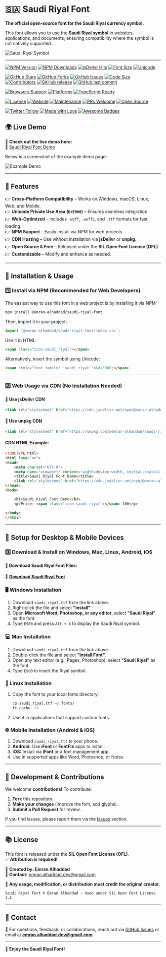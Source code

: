# 🇸🇦 Saudi Riyal Font  

**The official open-source font for the Saudi Riyal currency symbol.**  

This font allows you to use the **Saudi Riyal symbol** in websites, applications, and documents, ensuring compatibility where the symbol is not natively supported.  

![Saudi Riyal Symbol](examples/saudi_riyal-sample.jpg)

---

<!-- Package Information -->
[![NPM Version](https://img.shields.io/npm/v/@emran-alhaddad/saudi-riyal-font)](https://www.npmjs.com/package/@emran-alhaddad/saudi-riyal-font)
[![NPM Downloads](https://img.shields.io/npm/dt/@emran-alhaddad/saudi-riyal-font?label=npm%20downloads)](https://www.npmjs.com/package/@emran-alhaddad/saudi-riyal-font)
[![jsDelivr Hits](https://img.shields.io/jsdelivr/npm/hm/@emran-alhaddad/saudi-riyal-font)](https://www.jsdelivr.com/package/npm/@emran-alhaddad/saudi-riyal-font)
[![Font Size](https://img.shields.io/badge/Font%20Size-Lightweight-success)](https://github.com/emran-alhaddad/Saudi-Riyal-Font)
[![Unicode](https://img.shields.io/badge/Unicode-U%2BE900-blueviolet)](https://emran-alhaddad.github.io/Saudi-Riyal-Font/examples/demo.html)
<!-- Repository Stats -->
[![GitHub Stars](https://img.shields.io/github/stars/emran-alhaddad/Saudi-Riyal-Font)](https://github.com/emran-alhaddad/Saudi-Riyal-Font/stargazers)
[![GitHub Forks](https://img.shields.io/github/forks/emran-alhaddad/Saudi-Riyal-Font)](https://github.com/emran-alhaddad/Saudi-Riyal-Font/network/members)
[![GitHub Issues](https://img.shields.io/github/issues/emran-alhaddad/Saudi-Riyal-Font)](https://github.com/emran-alhaddad/Saudi-Riyal-Font/issues)
[![Code Size](https://img.shields.io/github/languages/code-size/emran-alhaddad/Saudi-Riyal-Font)](https://github.com/emran-alhaddad/Saudi-Riyal-Font)
[![Contributors](https://img.shields.io/github/contributors/emran-alhaddad/Saudi-Riyal-Font)](https://github.com/emran-alhaddad/Saudi-Riyal-Font/graphs/contributors)
[![GitHub release](https://img.shields.io/github/release/emran-alhaddad/Saudi-Riyal-Font)](https://github.com/emran-alhaddad/Saudi-Riyal-Font/releases)
[![GitHub last commit](https://img.shields.io/github/last-commit/emran-alhaddad/Saudi-Riyal-Font)](https://github.com/emran-alhaddad/Saudi-Riyal-Font/commits)
<!-- Compatibility -->
[![Browsers Support](https://img.shields.io/badge/Browsers-Chrome%20%7C%20Firefox%20%7C%20Safari%20%7C%20Edge-brightgreen)](https://emran-alhaddad.github.io/Saudi-Riyal-Font/examples/demo.html)
[![Platforms](https://img.shields.io/badge/Platforms-Windows%20%7C%20Mac%20%7C%20Linux%20%7C%20Android%20%7C%20iOS-blue)](https://github.com/emran-alhaddad/Saudi-Riyal-Font)
[![TypeScript Ready](https://img.shields.io/badge/TypeScript-Ready-blue)](https://www.typescriptlang.org/)
<!-- Project Status -->
[![License](https://img.shields.io/badge/license-OFL--1.1-blue)](https://github.com/emran-alhaddad/Saudi-Riyal-Font/blob/main/LICENSE.txt)
[![Website](https://img.shields.io/website?url=https%3A%2F%2Femran-alhaddad.github.io%2FSaudi-Riyal-Font%2Fexamples%2Fdemo.html)](https://emran-alhaddad.github.io/Saudi-Riyal-Font/examples/demo.html)
[![Maintenance](https://img.shields.io/badge/Maintained%3F-yes-green.svg)](https://github.com/emran-alhaddad/Saudi-Riyal-Font/graphs/commit-activity)
[![PRs Welcome](https://img.shields.io/badge/PRs-welcome-brightgreen.svg)](https://github.com/emran-alhaddad/Saudi-Riyal-Font/pulls)
[![Open Source](https://badges.frapsoft.com/os/v1/open-source.svg?v=103)](https://opensource.org/)
<!-- Social -->
[![Twitter Follow](https://img.shields.io/twitter/follow/EmranAlhaddad?style=social)](https://twitter.com/EmranAlhaddad)
[![Made with Love](https://img.shields.io/badge/Made%20with-❤️-red)](https://github.com/emran-alhaddad)
[![Awesome Badges](https://img.shields.io/badge/badges-awesome-green.svg)](https://github.com/emran-alhaddad/Saudi-Riyal-Font)

## 🌍 Live Demo  
🎉 **Check out the live demo here:**  
🔗 [Saudi Riyal Font Demo](https://emran-alhaddad.github.io/Saudi-Riyal-Font/examples/demo.html)  

Below is a screenshot of the example demo page:  

![Example Demo](examples/example-demo.png)

---

## 📌 Features  
👉 **Cross-Platform Compatibility** – Works on Windows, macOS, Linux, Web, and Mobile.  
👉 **Unicode Private Use Area (`U+E900`)** – Ensures seamless integration.  
👉 **Web-Optimized** – Includes `.woff`, `.woff2`, and `.ttf` formats for fast loading.  
👉 **NPM Support** – Easily install via NPM for web projects.  
👉 **CDN Hosting** – Use without installation via **jsDelivr** or **unpkg**.  
👉 **Open Source & Free** – Released under the **SIL Open Font License (OFL)**.  
👉 **Customizable** – Modify and enhance as needed.  

---

## 💍 Installation & Usage  

### **1️⃣ Install via NPM (Recommended for Web Developers)**  
The easiest way to use this font in a web project is by installing it via NPM:  

```sh
npm install @emran-alhaddad/saudi-riyal-font
```

Then, import it in your project:  

```js
import '@emran-alhaddad/saudi-riyal-font/index.css';
```

Use it in HTML:  

```html
<span class="icon-saudi_riyal"></span>
```

Alternatively, insert the symbol using Unicode:  

```html
<span style="font-family: 'saudi_riyal'">&#xE900;</span>
```

---

### **2️⃣ Web Usage via CDN (No Installation Needed)**  

#### **📌 Use jsDelivr CDN**
```html
<link rel="stylesheet" href="https://cdn.jsdelivr.net/npm/@emran-alhaddad/saudi-riyal-font/index.css">
```

#### **📌 Use unpkg CDN**
```html
<link rel="stylesheet" href="https://unpkg.com/@emran-alhaddad/saudi-riyal-font/index.css">
```

#### **CDN HTML Example:**
```html
<!DOCTYPE html>
<html lang="en">
<head>
    <meta charset="UTF-8">
    <meta name="viewport" content="width=device-width, initial-scale=1.0">
    <title>Saudi Riyal Font Demo</title>
    <link rel="stylesheet" href="https://cdn.jsdelivr.net/npm/@emran-alhaddad/saudi-riyal-font/index.css">
</head>
<body>

    <h1>Saudi Riyal Font Demo</h1>
    <p>Price: <span class="icon-saudi_riyal"></span> 100</p>

</body>
</html>
```

---

## 📝 Setup for Desktop & Mobile Devices  

### **3️⃣ Download & Install on Windows, Mac, Linux, Android, iOS**  
#### **📂 Download Saudi Riyal Font Files:**  
📂 **[Download Saudi Riyal Font](https://github.com/emran-alhaddad/Saudi-Riyal-Font/blob/main/fonts/saudi_riyal.ttf)**  

### **🖥 Windows Installation**  
1. Download `saudi_riyal.ttf` from the link above.  
2. Right-click the file and select **"Install"**.  
3. Open **Microsoft Word, Photoshop, or any editor**, select **"Saudi Riyal"** as the font.  
4. Type `E900` and press `Alt + X` to display the Saudi Riyal symbol.  

### **💻 Mac Installation**  
1. Download `saudi_riyal.ttf` from the link above.  
2. Double-click the file and select **"Install Font"**.  
3. Open any text editor (e.g., Pages, Photoshop), select **"Saudi Riyal"** as the font.  
4. Type `E900` to insert the Riyal symbol.  

### **🐧 Linux Installation**  
1. Copy the font to your local fonts directory:  
   ```sh
   cp saudi_riyal.ttf ~/.fonts/
   fc-cache -fv
   ```  
2. Use it in applications that support custom fonts.  

### **🌐 Mobile Installation (Android & iOS)**  
1. Download `saudi_riyal.ttf` to your phone.  
2. **Android:** Use **iFont** or **FontFix** apps to install.  
3. **iOS:** Install via **iFont** or a font management app.  
4. Use in supported apps like Word, Photoshop, or Notes.  

---

## 🌟 Development & Contributions  
We welcome **contributions!** To contribute:  
1. **Fork** this repository.  
2. **Make your changes** (improve the font, add glyphs).  
3. **Submit a Pull Request** for review.  

If you find issues, please report them via the [Issues](https://github.com/emran-alhaddad/saudi-riyal-font/issues) section.  

---

## 📚 License  
This font is released under the **SIL Open Font License (OFL)**.  
✅ **Attribution is required!**  

📌 **Created by:** **Emran Alhaddad**  
📧 **Contact:** emran.alhaddad.dev@gmail.com  

📢 **Any usage, modification, or distribution must credit the original creator.**  
```
Saudi Riyal Font © Emran Alhaddad - Used under SIL Open Font License 1.1
```

---

## 📧 Contact  
📩 For questions, feedback, or collaborations, reach out via [GitHub Issues](https://github.com/emran-alhaddad/saudi-riyal-font/issues) or email at **emran.alhaddad.dev@gmail.com**.  

---

🚀 **Enjoy the Saudi Riyal Font!**  